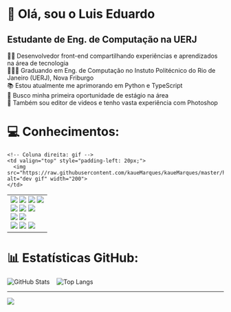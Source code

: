 <div style="justify-content= center;">
    <h1>👋 Olá, sou o Luis Eduardo</h1>
</div>

<h2>Estudante de Eng. de Computação na UERJ</h2>

👨‍💻 Desenvolvedor front-end compartilhando experiências e aprendizados na área de tecnologia<br>👨🏼‍🎓 Graduando em Eng. de Computação no Instuto Politécnico do Rio de Janeiro (UERJ), Nova Friburgo<br>📚 Estou atualmente me aprimorando em Python e TypeScript<br>🎯 Busco minha primeira oportunidade de estágio na área<br>🎨 Também sou editor de videos e tenho vasta experiência com Photoshop

# 💻 Conhecimentos:
<table>
  <tr>
    <!-- Coluna esquerda: badges -->
    <td valign="top">
      <img src="https://img.shields.io/badge/c-%2300599C.svg?style=for-the-badge&logo=c&logoColor=white">
      <img src="https://img.shields.io/badge/html5-%23E34F26.svg?style=for-the-badge&logo=html5&logoColor=white">
      <img src="https://img.shields.io/badge/css3-%231572B6.svg?style=for-the-badge&logo=css3&logoColor=white">
      <img src="https://img.shields.io/badge/javascript-%23323330.svg?style=for-the-badge&logo=javascript&logoColor=%23F7DF1E"><br>
      <img src="https://img.shields.io/badge/python-3670A0?style=for-the-badge&logo=python&logoColor=ffdd54">
      <img src="https://img.shields.io/badge/typescript-%23007ACC.svg?style=for-the-badge&logo=typescript&logoColor=white">
      <img src="https://img.shields.io/badge/react_native-%2320232a.svg?style=for-the-badge&logo=react&logoColor=%2361DAFB"><br>
      <img src="https://img.shields.io/badge/adobe%20photoshop-%2331A8FF.svg?style=for-the-badge&logo=adobe%20photoshop&logoColor=white">
      <img src="https://img.shields.io/badge/Adobe%20Premiere%20Pro-9999FF.svg?style=for-the-badge&logo=Adobe%20Premiere%20Pro&logoColor=white"><br>
      <img src="https://img.shields.io/badge/figma-%23F24E1E.svg?style=for-the-badge&logo=figma&logoColor=white">
      <img src="https://img.shields.io/badge/Canva-%2300C4CC.svg?style=for-the-badge&logo=Canva&logoColor=white">
      <img src="https://img.shields.io/badge/Notion-%23000000.svg?style=for-the-badge&logo=notion&logoColor=white">
    </td>

    <!-- Coluna direita: gif -->
    <td valign="top" style="padding-left: 20px;">
      <img src="https://raw.githubusercontent.com/kaueMarques/kaueMarques/master/hi.gif" alt="dev gif" width="200">
    </td>
  </tr>
</table>



# 📊 Estatísticas GitHub:

<div style="display: flex; flex-direction: row; gap: 16px;">
    <img src="https://github-readme-stats.vercel.app/api?username=eduh3435&show_icons=true&theme=dark" alt="GitHub Stats">
    <img src="https://github-readme-stats.vercel.app/api/top-langs/?username=anuraghazra&layout=compact&theme=dark" alt="Top Langs">
</div>

---
[![](https://visitcount.itsvg.in/api?id=eduh3435&icon=0&color=0)](https://visitcount.itsvg.in)
